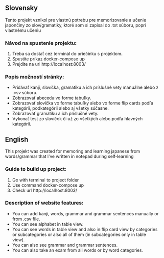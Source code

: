 ## Slovensky
Tento projekt vznikol pre vlastnú potrebu pre memorizovanie a učenie japončiny zo slov/gramatiky, ktoré som si zapísal do .txt súboru, popri vlastnému učeniu
### Návod na spustenie projektu:
1. Treba sa dostať cez terminál do priečinku s projektom.
2. Spustite príkaz docker-compose up
3. Prejdite na url http://localhost:8003/
### Popis možností stránky:
- Pridávať kanji, slovíčka, gramatiku a ich príslušné vety manuálne alebo z .csv súboru.
- Zobrazovať abecedu vo forme tabuľky.
- Zobrazovať slovíčka vo forme tabuľky alebo vo forme flip cards podľa kategórii, podkategórii alebo aj všetky súčasne.
- Zobrazovať gramatiku a ich príslušné vety.
- Vykonať test zo slovíčok či už zo všetkých alebo podľa hlavných kategórii.

## English
This projekt was created for memoring and learning japanese from words/grammar that I've written in notepad during self-learning
### Guide to build up project:
1. Go with terminal to project folder
2. Use command docker-compose up
3. Check url http://localhost:8003/
### Description of website features:
- You can add kanji, words, grammar and grammar sentences manually or from .csv file.
- You can see alphabet in table view.
- You can see words in table view and also in flip card view by categories or subcategories or also all of them (in subcategories only in table view).
- You can also see grammar and grammar sentences.
- You can also take an exam from all words or by word categories.
